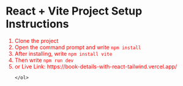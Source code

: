<!DOCTYPE html>
<html lang="en">
<head>
    <meta charset="UTF-8">
    <meta name="viewport" content="width=device-width, initial-scale=1.0">
      
</head>
<body>
    <h1>React + Vite Project Setup Instructions</h1>
    <ol>
        <li style="color: red;">Clone the project</li>
        <li style="color: red;">Open the command prompt and write <code>npm install</code></li>
        <li style="color: red;">After installing, write <code>npm install vite</code></li>
        <li style="color: red;">Then write <code>npm run dev</code></li>
        <li style="color: red;">or Live Link: https://book-details-with-react-tailwind.vercel.app/</li>
        
    </ol>
</body>
</html>

